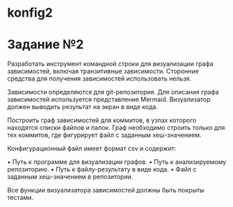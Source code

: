 # konfig2
# Задание №2
Разработать инструмент командной строки для визуализации графа
зависимостей, включая транзитивные зависимости. Сторонние средства для
получения зависимостей использовать нельзя.

Зависимости определяются для git-репозитория. Для описания графа
зависимостей используется представление Mermaid. Визуализатор должен
выводить результат на экран в виде кода.

Построить граф зависимостей для коммитов, в узлах которого находятся
списки файлов и папок. Граф необходимо строить только для тех коммитов, где
фигурирует файл с заданным хеш-значением.

Конфигурационный файл имеет формат csv и содержит:

• Путь к программе для визуализации графов.
• Путь к анализируемому репозиторию.
• Путь к файлу-результату в виде кода.
• Файл с заданным хеш-значением в репозитории.

Все функции визуализатора зависимостей должны быть покрыты тестами.
